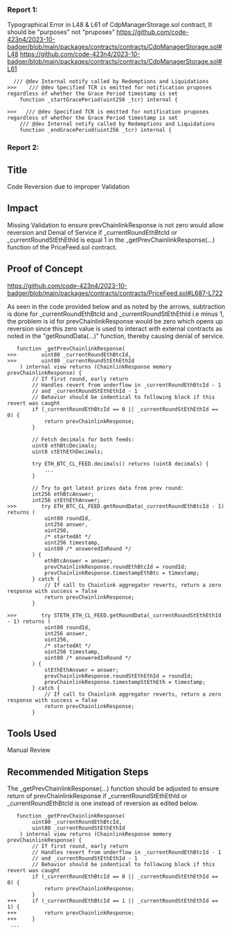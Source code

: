 ### Report 1:
Typographical Error in L48 & L61 of CdpManagerStorage.sol contract, It should be "purposes" not "pruposes"
https://github.com/code-423n4/2023-10-badger/blob/main/packages/contracts/contracts/CdpManagerStorage.sol#L48
https://github.com/code-423n4/2023-10-badger/blob/main/packages/contracts/contracts/CdpManagerStorage.sol#L61
```solidity
  /// @dev Internal notify called by Redemptions and Liquidations
>>>    /// @dev Specified TCR is emitted for notification pruposes regardless of whether the Grace Period timestamp is set
    function _startGracePeriod(uint256 _tcr) internal {
```
```solidity
>>>   /// @dev Specified TCR is emitted for notification pruposes regardless of whether the Grace Period timestamp is set
    /// @dev Internal notify called by Redemptions and Liquidations
    function _endGracePeriod(uint256 _tcr) internal {
```
###  Report 2:
## Title 
Code Reversion due to improper Validation
## Impact
Missing Validation to ensure prevChainlinkResponse is not zero would allow reversion and Denial of Service if  _currentRoundEthBtcId or _currentRoundStEthEthId is equal 1 in the _getPrevChainlinkResponse(...) function of the PriceFeed.sol contract.
## Proof of Concept
https://github.com/code-423n4/2023-10-badger/blob/main/packages/contracts/contracts/PriceFeed.sol#L687-L722

As seen in the code provided below and as noted by the arrows, subtraction is done for _currentRoundEthBtcId and _currentRoundStEthEthId i.e minus 1, the problem is id for prevChainlinkResponse would be zero which opens up reversion since this zero value is used to interact with external contracts as noted in the "getRoundData(...)" function, thereby causing denial of service.
```solidity
   function _getPrevChainlinkResponse(
>>>        uint80 _currentRoundEthBtcId,
>>>        uint80 _currentRoundStEthEthId
    ) internal view returns (ChainlinkResponse memory prevChainlinkResponse) {
        // If first round, early return
        // Handles revert from underflow in _currentRoundEthBtcId - 1
        // and _currentRoundStEthEthId - 1
        // Behavior should be indentical to following block if this revert was caught
        if (_currentRoundEthBtcId == 0 || _currentRoundStEthEthId == 0) {
            return prevChainlinkResponse;
        }

        // Fetch decimals for both feeds:
        uint8 ethBtcDecimals;
        uint8 stEthEthDecimals;

        try ETH_BTC_CL_FEED.decimals() returns (uint8 decimals) {
            ...
        }

        // Try to get latest prices data from prev round:
        int256 ethBtcAnswer;
        int256 stEthEthAnswer;
>>>        try ETH_BTC_CL_FEED.getRoundData(_currentRoundEthBtcId - 1) returns (
            uint80 roundId,
            int256 answer,
            uint256,
            /* startedAt */
            uint256 timestamp,
            uint80 /* answeredInRound */
        ) {
            ethBtcAnswer = answer;
            prevChainlinkResponse.roundEthBtcId = roundId;
            prevChainlinkResponse.timestampEthBtc = timestamp;
        } catch {
            // If call to Chainlink aggregator reverts, return a zero response with success = false
            return prevChainlinkResponse;
        }

>>>        try STETH_ETH_CL_FEED.getRoundData(_currentRoundStEthEthId - 1) returns (
            uint80 roundId,
            int256 answer,
            uint256,
            /* startedAt */
            uint256 timestamp,
            uint80 /* answeredInRound */
        ) {
            stEthEthAnswer = answer;
            prevChainlinkResponse.roundStEthEthId = roundId;
            prevChainlinkResponse.timestampStEthEth = timestamp;
        } catch {
            // If call to Chainlink aggregator reverts, return a zero response with success = false
            return prevChainlinkResponse;
        }
```
## Tools Used
Manual Review
## Recommended Mitigation Steps
The _getPrevChainlinkResponse(...) function should be adjusted to ensure return of prevChainlinkResponse if _currentRoundStEthEthId or _currentRoundEthBtcId is one instead of reversion as edited below.
```solidity
   function _getPrevChainlinkResponse(
        uint80 _currentRoundEthBtcId,
        uint80 _currentRoundStEthEthId
    ) internal view returns (ChainlinkResponse memory prevChainlinkResponse) {
        // If first round, early return
        // Handles revert from underflow in _currentRoundEthBtcId - 1
        // and _currentRoundStEthEthId - 1
        // Behavior should be indentical to following block if this revert was caught
        if (_currentRoundEthBtcId == 0 || _currentRoundStEthEthId == 0) {
            return prevChainlinkResponse;
        }
+++     if (_currentRoundEthBtcId == 1 || _currentRoundStEthEthId == 1) {
+++         return prevChainlinkResponse;
+++     }
 ...
```